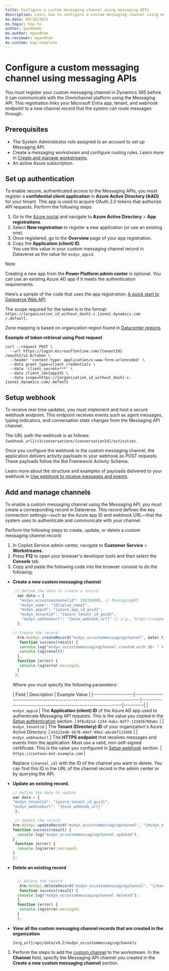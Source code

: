 ```yaml
---
title: Configure a custom messaging channel using messaging APIs
description: Learn how to configure a custom messaging channel using messaging APIs.
ms.date: 04/30/2025
ms.topic: how-to
author: gandhamm
ms.author: mgandham
ms.reviewer: mgandham
ms.custom: bap-template
---
```


# Configure a custom messaging channel using messaging APIs

You must register your custom messaging channel in Dynamics 365 before it can communicate with the Omnichannel platform using the Messaging API. This registration links your Microsoft Entra app, tenant, and webhook endpoint to a new channel record that the system can route messages through.

## Prerequisites

- The System Administrator role assigned to an account to set up Messaging API.
- Create a messaging workstream and configure routing rules. Learn more in [Create and manage workstreams](/dynamics365/customer-service/administer/create-workstreams).
- An active Azure subscription.

## Set up authentication

To enable secure, authenticated access to the Messaging APIs, you must register a **confidential client application** in **Azure Active Directory (AAD)** for your tenant. This app is used to acquire OAuth 2.0 tokens that authorize API requests. Perform the following steps:

1. Go to the [Azure portal](https://portal.azure.com/) and navigate to **Azure Active Directory** > **App registrations**.
2. Select **New registration** to register a new application (or use an existing one).
3. Once registered, go to the **Overview** page of your app registration.
4. Copy the **Application (client) ID**.  
   You use this value in your custom messaging channel record in Dataverse as the value for `msdyn_appid`.

> [!NOTE] 
> Creating a new app from the **Power Platform admin center** is optional. You can use an existing Azure AD app if it meets the authentication requirements.


Here’s a sample of the code that uses the app registration: [A quick start to Dataverse Web API](https://github.com/microsoft/PowerApps-Samples/tree/master/dataverse/webapi/CSharp-NETx/QuickStart).

The scope required for the token is in the format: `https://{organization_id_without_dash}-c.{zone}.dynamics.com /.default.`

 Zone mapping is based on organization region found in [Datacenter regions](/power-platform/admin/new-datacenter-regions)

**Example of token retrieval using Post request**

```
curl --request POST \
  --url https://login.microsoftonline.com/{tenantId} /oauth2/v2.0/token \
  --header 'content-type: application/x-www-form-urlencoded' \
  --data grant_type=client_credentials \
  --data 'client_secret=***' \
  --data client_id={appId} \
  --data scope=https://{organization_id_without_dash}-c.{zone}.dynamics.com/.default
```

## Setup webhook

To receive real-time updates, you must implement and host a secure webhook endpoint. This endpoint receives events such as agent messages, typing indicators, and conversation state changes from the Messaging API channel.

The URL path the webhook is as follows: `{webhook_url}/v3/conversations/{conversationId}/activities`. 

Once you configure the webhook in the custom messaging channel, the application delivers activity payloads to your webhook as POST requests. These payloads follow the Bot Framework Activity Schema.

Learn more about the structure and examples of payloads delivered to your webhook in [Use webhook to receive messages and events](/api/intro-messaging-apis.md).

## Add and manage channels

To enable a custom messaging channel using the Messaging API, you must create a corresponding record in Dataverse. This record defines the key connection settings—such as the Azure app ID and webhook URL—that the system uses to authenticate and communicate with your channel.

Perform the following steps to create, update, or delete a custom messaging channel record:

1. In Copilot Service admin center, navigate to **Customer Service** > **Workstreams**.
1. Press **F12** to open your browser's developer tools and then select the **Console** tab.
1. Copy and paste the following code into the browser console to do the following:

  - **Create a new custom messaging channel**
     ```js
      // Define the data to create a record
       var data = {
        "msdyn_occustomchannelid": 192350005, // MessagingAPI
        "msdyn_name": "{display_name}",
        "msdyn_appid": "{azure_app_id_guid}",
        "msdyn_tenantid": "{azure_tenant_id_guid}",
         "msdyn_webhookurl": "{base_webhook_url}" // e.g., https://company.webhook
       };

     // Create the record
       Xrm.WebApi.createRecord("msdyn_occustommessagingchannel", data).then(
        function success(result) {
        console.log("msdyn_occustommessagingchannel created with ID: " + result.id);
        console.log(result);
       },
       function (error) {
        console.log(error.message);
       }
      );
    ```
     Where you must specify the following parameters: <br>
    
      | Field              | Description                                                                 | Example Value                                                  |
      |--------------------|-----------------------------------------------------------------------------|----------------------------------------------------------------|----------|
      | `msdyn_appid`      | The **Application (client) ID** of the Azure AD app used to authenticate Messaging API requests. This is the value you copied in the [Setup authentication](#set-up-authentication) section. | `9f6c021d-1234-4abc-8df7-123456789abc`                         | 
      | `msdyn_tenantid`   | The **Tenant (Directory) ID** of your organization's Azure Active Directory. | `b5122edb-5678-4def-99e2-abcdef123456`                         | 
      | `msdyn_webhookurl` | The **HTTPS endpoint** that receives messages and events from the application. Must use a valid, non-self-signed certificate. This is the value you configured in [Setup webhook](#setup-webhook) section. | `https://contoso-bot.example.com`                              | <br>

      Replace `{channel_id}` with the ID of the channel you want to delete. You can find this ID in the URL of the channel record in the admin center or by querying the API. <br>

  - **Update an existing record.**
  
      ```js
      // Define the data to update
      var data = {
      "msdyn_tenantid": "{azure_tenant_id_guid}",
      "msdyn_webhookurl": "{base_webhook_url}"
       };

       // Update the record
      Xrm.WebApi.updateRecord("msdyn_occustommessagingchannel", "{msdyn_occustommessagingchannelid}", data).then(
      function success(result) {
        console.log("msdyn_occustommessagingchannel updated");
      },
       function (error) {
        console.log(error.message);
      }
     );

       ```
  - **Delete an existing record**
  
      ```js

        // Delete the record
         Xrm.WebApi.deleteRecord("msdyn_occustommessagingchannel", "{channel_id}").then(
         function success(result) {
        console.log("msdyn_occustommessagingchannel deleted");
        },
        function (error) {
         console.log(error.message);
        }
        );

      ```
 - **View all the custom messaging channel records that are created in the organization** 

     `{org_url}/api/data/v9.2/msdyn_occustommessagingchannels`

1. Perform the steps to add the [custom channel](/dynamics365/customer-service/administer/configure-custom-channel) to the workstream. In the **Channel** field, specify the Messaging API channel you created in the **Create a new custom messaging channel** section.
